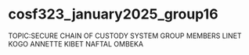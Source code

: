 # cosf323_january2025_group16
TOPIC:SECURE CHAIN OF CUSTODY SYSTEM
GROUP MEMBERS
LINET KOGO 
ANNETTE KIBET
NAFTAL OMBEKA